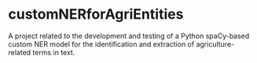# customNERforAgriEntities
A project related to the development and testing of a Python spaCy-based custom NER model for the identification and extraction of agriculture-related terms in text.
